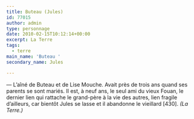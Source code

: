 ```yaml
---
title: Buteau (Jules)
id: 77015
author: admin
type: personnage
date: 2010-02-15T10:12:14+00:00
excerpt: La Terre
tags:
  - terre
main_name: 'Buteau '
secondary_name: Jules

---
```

— L&rsquo;aîné de Buteau et de Lise Mouche. Avait près de trois ans quand ses parents se sont mariés. Il est, à neuf ans, le seul ami du vieux Fouan, le dernier lien qui rattache le grand-père à la vie des autres, lien fragile d&rsquo;ailleurs, car bientôt Jules se lasse et il abandonne le vieillard [430]. _(La Terre.)_